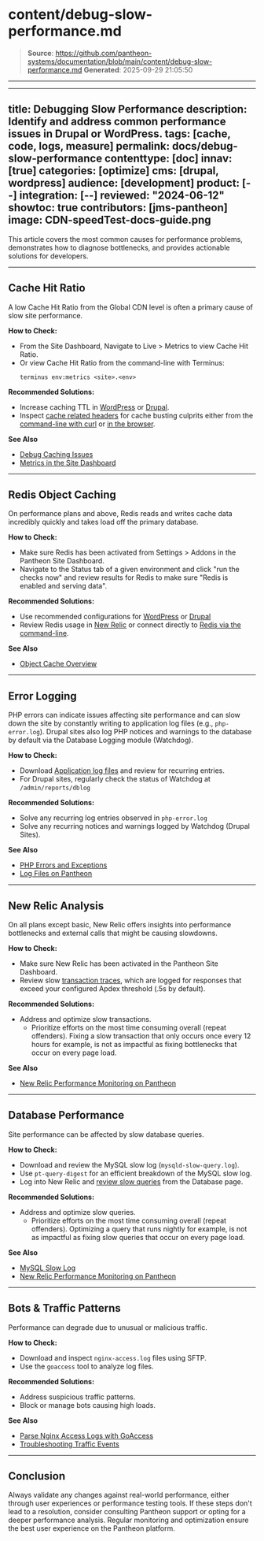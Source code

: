 # content/debug-slow-performance.md

> **Source**: https://github.com/pantheon-systems/documentation/blob/main/content/debug-slow-performance.md
> **Generated**: 2025-09-29 21:05:50

---

---
title: Debugging Slow Performance
description: Identify and address common performance issues in Drupal or WordPress.
tags: [cache, code, logs, measure]
permalink: docs/debug-slow-performance
contenttype: [doc]
innav: [true]
categories: [optimize]
cms: [drupal, wordpress]
audience: [development]
product: [--]
integration: [--]
reviewed: "2024-06-12"
showtoc: true
contributors: [jms-pantheon]
image: CDN-speedTest-docs-guide.png
---

This article covers the most common causes for performance problems, demonstrates how to diagnose bottlenecks, and provides actionable solutions for developers.
___
## Cache Hit Ratio
A low Cache Hit Ratio <Popover title="Cache Hit Ratio" content="Serving requests from cache rather than by the CMS allows visitors to experience a faster response and removes load from the site's server resources. <a href='/metrics#cache-hit-ratio'> Read more</a>." />  from the Global CDN level is often a primary cause of slow site performance.

**How to Check:**
- From the Site Dashboard, Navigate to Live > Metrics to view Cache Hit Ratio.
- Or view Cache Hit Ratio from the command-line with Terminus:
  ```bash{promptUser: user}
  terminus env:metrics <site>.<env>
  ```

**Recommended Solutions:**
- Increase caching TTL in [WordPress](/guides/wordpress-configurations/wordpress-cache-plugin#pantheon-page-cache-plugin-configuration) or [Drupal](/drupal-cache#caching).
- Inspect [cache related headers](/debug-cache/#cache-related-headers) for cache busting culprits either from the [command-line with curl](/debug-cache#debug-caching-issues) or [in the browser](/guides/global-cdn/test-global-cdn-caching/#test-global-cdn-with-browser-headers).

**See Also**
- [Debug Caching Issues](/debug-cache)
- [Metrics in the Site Dashboard](/metrics#cache-hit-ratio)
___

## Redis Object Caching
On performance plans and above, Redis reads and writes cache data incredibly quickly and takes load off the primary database.

**How to Check:**
- Make sure Redis has been activated from Settings > Addons in the Pantheon Site Dashboard.
- Navigate to the Status tab of a given environment and click "run the checks now" and review results for Redis to make sure "Redis is enabled and serving data".

**Recommended Solutions:**
- Use recommended configurations for [WordPress](/object-cache/wordpress) or [Drupal](/object-cache/drupal)  
- Review Redis usage in [New Relic](/guides/new-relic) or connect directly to [Redis via the command-line](/object-cache/cli).

**See Also**
- [Object Cache Overview](/object-cache)
___

## Error Logging
PHP errors can indicate issues affecting site performance and can slow down the site by constantly writing to application log files (e.g., `php-error.log`). Drupal sites also log PHP notices and warnings to the database by default via the Database Logging module (Watchdog).

**How to Check:**
- Download [Application log files](/guides/logs-pantheon/access-logs#application-log-files) and review for recurring entries.
- For Drupal sites, regularly check the status of Watchdog at `/admin/reports/dblog`

**Recommended Solutions:**
- Solve any recurring log entries observed in `php-error.log`
- Solve any recurring notices and warnings logged by Watchdog (Drupal Sites).

**See Also**
- [PHP Errors and Exceptions](/guides/php/php-errors)
- [Log Files on Pantheon](/guides/logs-pantheon)
___

## New Relic Analysis
On all plans except basic, New Relic offers insights into performance bottlenecks and external calls that might be causing slowdowns.

**How to Check:**
- Make sure New Relic has been activated in the Pantheon Site Dashboard.
- Review slow [transaction traces](https://docs.newrelic.com/docs/apm/transactions/transaction-traces/introduction-transaction-traces/), which are logged for responses that exceed your configured Apdex threshold (.5s by default).

**Recommended Solutions:**
- Address and optimize slow transactions.
  - Prioritize efforts on the most time consuming overall (repeat offenders). Fixing a slow transaction that only occurs once every 12 hours for example, is not as impactful as fixing bottlenecks that occur on every page load.

**See Also**
- [New Relic Performance Monitoring on Pantheon](/guides/new-relic)
___
## Database Performance
Site performance can be affected by slow database queries.

**How to Check:**
- Download and review the MySQL slow log (`mysqld-slow-query.log`).
- Use `pt-query-digest` for an efficient breakdown of the MySQL slow log.
- Log into New Relic and [review slow queries](https://docs.newrelic.com/docs/apm/apm-ui-pages/monitoring/view-slow-query-details/) from the Database page.

**Recommended Solutions:**
- Address and optimize slow queries.
  - Prioritize efforts on the most time consuming overall (repeat offenders). Optimizing a query that runs nightly for example, is not as impactful as fixing slow queries that occur on every page load.

**See Also**
- [MySQL Slow Log](/guides/mariadb-mysql/mysql-slow-log)
- [New Relic Performance Monitoring on Pantheon](/guides/new-relic)

___

## Bots & Traffic Patterns
Performance can degrade due to unusual or malicious traffic.

**How to Check:**
- Download and inspect `nginx-access.log` files using SFTP.
- Use the `goaccess` tool to analyze log files.

**Recommended Solutions:**
- Address suspicious traffic patterns.
- Block or manage bots causing high loads.

**See Also**
- [Parse Nginx Access Logs with GoAccess](/guides/logs-pantheon/nginx-access-logs)
- [Troubleshooting Traffic Events](/guides/account-mgmt/traffic/remedy)
___



## Conclusion

Always validate any changes against real-world performance, either through user experiences or performance testing tools. If these steps don't lead to a resolution, consider consulting Pantheon support or opting for a deeper performance analysis. Regular monitoring and optimization ensure the best user experience on the Pantheon platform.
